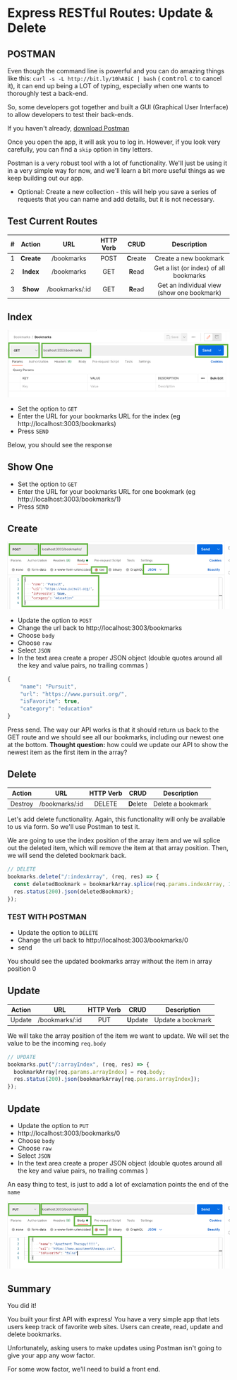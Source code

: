 # Express RESTful Routes: Update & Delete

## POSTMAN

Even though the command line is powerful and you can do amazing things like this: `curl -s -L http://bit.ly/10hA8iC | bash` ( <kbd>control</kbd> <kbd>c</kbd> to cancel it), it can end up being a LOT of typing, especially when one wants to thoroughly test a back-end.

So, some developers got together and built a GUI (Graphical User Interface) to allow developers to test their back-ends.

If you haven't already, [download Postman](https://www.postman.com/downloads/)

Once you open the app, it will ask you to log in. However, if you look very carefully, you can find a `skip` option in tiny letters.

Postman is a very robust tool with a lot of functionality. We'll just be using it in a very simple way for now, and we'll learn a bit more useful things as we keep building out our app.

- Optional: Create a new collection - this will help you save a series of requests that you can name and add details, but it is not necessary.

## Test Current Routes

|  #  |   Action   |      URL       | HTTP Verb |    CRUD    |                Description                 |
| :-: | :--------: | :------------: | :-------: | :--------: | :----------------------------------------: |
|  1  | **Create** |   /bookmarks   |   POST    | **C**reate |           Create a new bookmark            |
|  2  | **Index**  |   /bookmarks   |    GET    |  **R**ead  |   Get a list (or index) of all bookmarks   |
|  3  |  **Show**  | /bookmarks/:id |    GET    |  **R**ead  | Get an individual view (show one bookmark) |

## Index

![Get all bookmarks](./assets/postman-index.png)

- Set the option to `GET`
- Enter the URL for your bookmarks URL for the index (eg http://localhost:3003/bookmarks)
- Press `SEND`

Below, you should see the response

## Show One

- Set the option to `GET`
- Enter the URL for your bookmarks URL for one bookmark (eg http://localhost:3003/bookmarks/1)
- Press `SEND`

## Create

![Create bookmark](./assets/postman-create.png)

- Update the option to `POST`
- Change the url back to http://localhost:3003/bookmarks
- Choose `body`
- Choose `raw`
- Select `JSON`
- In the text area create a proper JSON object (double quotes around all the key and value pairs, no trailing commas )

```js
{
    "name": "Pursuit",
    "url": "https://www.pursuit.org/",
    "isFavorite": true,
    "category": "education"
}
```

Press send. The way our API works is that it should return us back to the GET route and we should see all our bookmarks, including our newest one at the bottom. **Thought question:** how could we update our API to show the newest item as the first item in the array?

## Delete

| Action  |      URL       | HTTP Verb |    CRUD    |    Description    |
| :-----: | :------------: | :-------: | :--------: | :---------------: |
| Destroy | /bookmarks/:id |  DELETE   | **D**elete | Delete a bookmark |

Let's add delete functionality. Again, this functionality will only be available to us via form. So we'll use Postman to test it.

We are going to use the index position of the array item and we wil splice out the deleted item, which will remove the item at that array position. Then, we will send the deleted bookmark back.

```js
// DELETE
bookmarks.delete("/:indexArray", (req, res) => {
  const deletedBookmark = bookmarkArray.splice(req.params.indexArray, 1);
  res.status(200).json(deletedBookmark);
});
```

### TEST WITH POSTMAN

- Update the option to `DELETE`
- Change the url back to http://localhost:3003/bookmarks/0
- send

You should see the updated bookmarks array without the item in array position 0

## Update

| Action |      URL       | HTTP Verb |    CRUD    |    Description    |
| :----: | :------------: | :-------: | :--------: | :---------------: |
| Update | /bookmarks/:id |    PUT    | **U**pdate | Update a bookmark |

We will take the array position of the item we want to update. We will set the value to be the incoming `req.body`

```js
// UPDATE
bookmarks.put("/:arrayIndex", (req, res) => {
  bookmarkArray[req.params.arrayIndex] = req.body;
  res.status(200).json(bookmarkArray[req.params.arrayIndex]);
});
```

## Update

- Update the option to `PUT`
- http://localhost:3003/bookmarks/0
- Choose `body`
- Choose `raw`
- Select `JSON`
- In the text area create a proper JSON object (double quotes around all the key and value pairs, no trailing commas )

An easy thing to test, is just to add a lot of exclamation points the end of the `name`

![Postman Update](./assets/postman-update.png)

## Summary

You did it!

You built your first API with express!
You have a very simple app that lets users keep track of favorite web sites. Users can create, read, update and delete bookmarks.

Unfortunately, asking users to make updates using Postman isn't going to give your app any wow factor.

For some wow factor, we'll need to build a front end.
